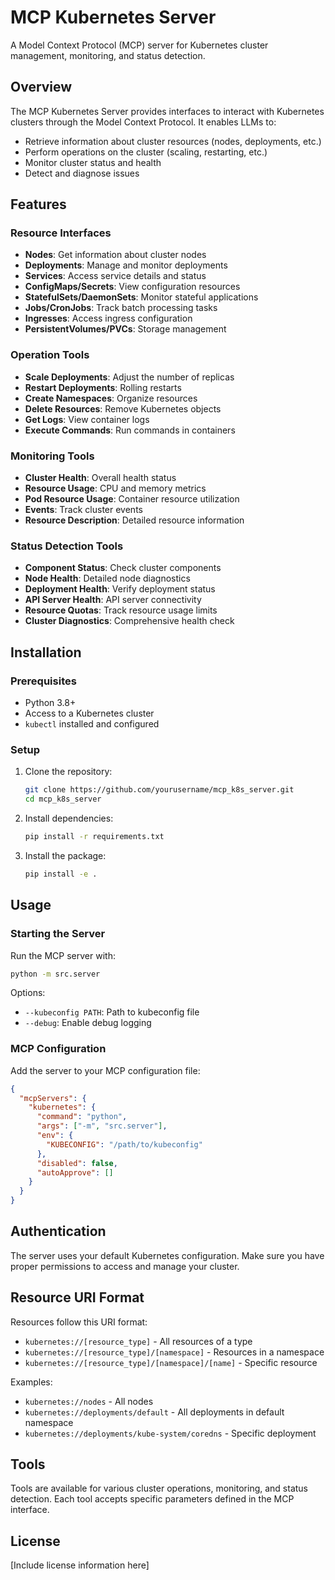 # MCP Kubernetes Server

A Model Context Protocol (MCP) server for Kubernetes cluster management, monitoring, and status detection.

## Overview

The MCP Kubernetes Server provides interfaces to interact with Kubernetes clusters through the Model Context Protocol. It enables LLMs to:

- Retrieve information about cluster resources (nodes, deployments, etc.)
- Perform operations on the cluster (scaling, restarting, etc.)
- Monitor cluster status and health
- Detect and diagnose issues

## Features

### Resource Interfaces

- **Nodes**: Get information about cluster nodes
- **Deployments**: Manage and monitor deployments
- **Services**: Access service details and status
- **ConfigMaps/Secrets**: View configuration resources
- **StatefulSets/DaemonSets**: Monitor stateful applications
- **Jobs/CronJobs**: Track batch processing tasks
- **Ingresses**: Access ingress configuration
- **PersistentVolumes/PVCs**: Storage management

### Operation Tools

- **Scale Deployments**: Adjust the number of replicas
- **Restart Deployments**: Rolling restarts
- **Create Namespaces**: Organize resources
- **Delete Resources**: Remove Kubernetes objects
- **Get Logs**: View container logs
- **Execute Commands**: Run commands in containers

### Monitoring Tools

- **Cluster Health**: Overall health status
- **Resource Usage**: CPU and memory metrics
- **Pod Resource Usage**: Container resource utilization
- **Events**: Track cluster events
- **Resource Description**: Detailed resource information

### Status Detection Tools

- **Component Status**: Check cluster components
- **Node Health**: Detailed node diagnostics
- **Deployment Health**: Verify deployment status
- **API Server Health**: API server connectivity
- **Resource Quotas**: Track resource usage limits
- **Cluster Diagnostics**: Comprehensive health check

## Installation

### Prerequisites

- Python 3.8+
- Access to a Kubernetes cluster
- `kubectl` installed and configured

### Setup

1. Clone the repository:
   ```bash
   git clone https://github.com/yourusername/mcp_k8s_server.git
   cd mcp_k8s_server
   ```

2. Install dependencies:
   ```bash
   pip install -r requirements.txt
   ```

3. Install the package:
   ```bash
   pip install -e .
   ```

## Usage

### Starting the Server

Run the MCP server with:

```bash
python -m src.server
```

Options:
- `--kubeconfig PATH`: Path to kubeconfig file
- `--debug`: Enable debug logging

### MCP Configuration

Add the server to your MCP configuration file:

```json
{
  "mcpServers": {
    "kubernetes": {
      "command": "python",
      "args": ["-m", "src.server"],
      "env": {
        "KUBECONFIG": "/path/to/kubeconfig"
      },
      "disabled": false,
      "autoApprove": []
    }
  }
}
```

## Authentication

The server uses your default Kubernetes configuration. Make sure you have proper permissions to access and manage your cluster.

## Resource URI Format

Resources follow this URI format:
- `kubernetes://[resource_type]` - All resources of a type
- `kubernetes://[resource_type]/[namespace]` - Resources in a namespace
- `kubernetes://[resource_type]/[namespace]/[name]` - Specific resource

Examples:
- `kubernetes://nodes` - All nodes
- `kubernetes://deployments/default` - All deployments in default namespace
- `kubernetes://deployments/kube-system/coredns` - Specific deployment

## Tools

Tools are available for various cluster operations, monitoring, and status detection. Each tool accepts specific parameters defined in the MCP interface.

## License

[Include license information here]
